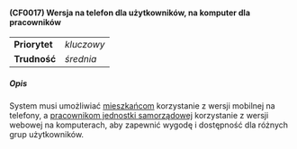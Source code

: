 #### (CF0017) Wersja na telefon dla użytkowników, na komputer dla pracowników

|               |            |
|---------------|------------|
| **Priorytet** | _kluczowy_ |
| **Trudność**  | _średnia_  |

##### Opis

System musi umożliwiać [mieszkańcom](../../3.2.interesariusze/interesariusze/mieszkaniec.md) korzystanie z wersji
mobilnej na telefony,
a [pracownikom jednostki samorządowej](../../3.2.interesariusze/interesariusze/pracownik_jednostki_samorzadowej.md)
korzystanie z wersji webowej na komputerach, aby zapewnić wygodę i dostępność dla różnych grup użytkowników.
